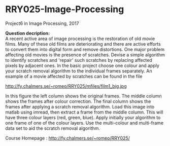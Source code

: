 # RRY025-Image-Processing
Project6 in Image Processing, 2017

**Question decription:**  
A recent active area of image processing is the restoration of old movie films. Many of these old films are deteriorating and there are active efforts to convert them into digital form and remove distortions.
One major problem affecting old movies is the presence of scratches. Devise a simple algorithm to identify scratches and 'repair' such scratches by replacing affected pixels by adjacent ones. In the basic project choose one colour and apply your scratch removal algorithm to the individual frames separately. An example of a movie affected by scratches can be found in the file

http://fy.chalmers.se/~romeo/RRY025/mfiles/film1_big.jpg

In this figure the left column shows the original frames. The middle column shows the frames after colour correction. The final column shows the frames after applying a scratch removal algorithm. Load this image into matlab using imread, then extract a frame from the middle column. This will have three colour layers (red, green, blue). Apply initially your algorithm to one frame of one of the colour layers. Use the multi-colour and multi-frame data set to aid the scratch removal algorithm.

Course Homepage : http://fy.chalmers.se/~romeo/RRY025/